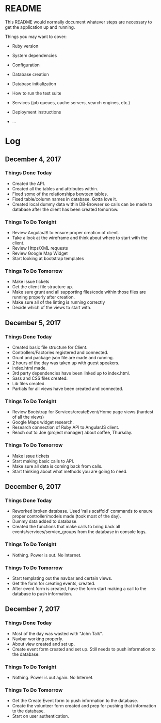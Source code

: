 # README

This README would normally document whatever steps are necessary to get the
application up and running.

Things you may want to cover:

* Ruby version

* System dependencies

* Configuration

* Database creation

* Database initialization

* How to run the test suite

* Services (job queues, cache servers, search engines, etc.)

* Deployment instructions

* ...






# Log
<!-- 
## December 7, 2017
### Things Done Today
### Things To Do Tonight
### Things To Do Tomoroow -->


## December 4, 2017

### Things Done Today

* Created the API.
* Created all the tables and attributes within.
* Fixed some of the relationships bewteen tables.
* Fixed table/column names in database. Gotta love it.
* Created local dummy data within DB-Browser so calls can be made to database after the client has been created tomorrow.

### Things To Do Tonight

* Review AngularJS to ensure proper creation of client.
* Take a look at the wireframe and think about where to start with the client.
* Review Https/XML requests
* Review Google Map Widget
* Start looking at bootstrap templates


### Things To Do Tomorrow

* Make issue tickets
* Get the client file structure up.
* Make sure grunt and all supporting files/code within those files are running properly after creation.
* Make sure all of the linting is running correctly
* Decide which of the views to start with.




## December 5, 2017

### Things Done Today

* Created basic file structure for Client.
* Controllers/Factories registered and connected.
* Grunt and package.json file are made and running.
* 2 hours of the day was taken up with guest speakers.
* index.html made.
* 3rd party dependencies have been linked up to index.html.
* Sass and CSS files created.
* Lib files created.
* Partials for all views have been created and connected.

### Things To Do Tonight

* Review Bootstrap for Services/createEvent/Home page views (hardest of all the views)
* Google Maps widget research.
* Research connection of Ruby API to AngularJS client.
* Reach out to Joe (project manager) about coffee, Thursday.


### Things To Do Tomorrow

* Make issue tickets
* Start making basic calls to API.
* Make sure all data is coming back from calls.
* Start thinking about what methods you are going to need.


## December 6, 2017

### Things Done Today
* Reworked broken database. Used 'rails scaffold' commands to ensure proper controller/models made (took most of the day).
* Dummy data added to database.
* Created the functions that make calls to bring back all events/services/service_groups from the database in console logs.

### Things To Do Tonight
*  Nothing. Power is out. No Internet.

### Things To Do Tomorrow
* Start templating out the navbar and certain views. 
* Get the form for creating events, created.
* After event form is created, have the form start making a call to the database to push information.


## December 7, 2017

### Things Done Today
* Most of the day was wasted with "John Talk".
* Navbar working properly.
* About view created and set up.
* Create event form created and set up. Still needs to push information to the database.

### Things To Do Tonight
*  Nothing. Power is out again. No Internet.

### Things To Do Tomorrow
* Get the Create Event form to push information to the database.
* Create the volunteer form created and prep for pushing that information to the database.
* Start on user authentication.





